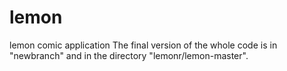 # lemon
lemon comic application
The final version of the whole code is in "newbranch" and in the directory "lemonr/lemon-master".
